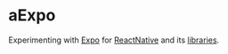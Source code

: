 aExpo
================

Experimenting with [Expo][expo] for [ReactNative][rn] and its [libraries][libs].





[expo]: https://expo.io/
[rn]: https://reactnative.dev
[libs]: https://reactnative.directory/